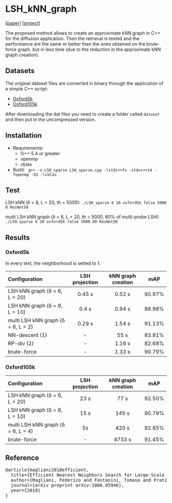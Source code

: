 # LSH_kNN_graph
[[paper](https://arxiv.org/)] [[project](http://implab.ce.unipr.it/?page_id=)] 

The proposed method allows to create an approximate kNN graph in C++ for the diffusion application.
Then the retrieval is tested and the performance are the same or better than the ones obtained on the brute-force graph, but in less time (due to the reduction in the approximate kNN graph creation).


## Datasets
The original dataset files are converted in binary through the application of a simple C++ script:
- [Oxford5k](https://drive.google.com/)
- [Oxford105k](https://drive.google.com/) 

After downloading the dat files you need to create a folder called `dataset ` and then put in the uncompressed version.

## Installation
* Requirements:
  * G++ 5.4 or greater
  * openmp
  * cblas  
* Build:
` g++ -o LSH_sparse LSH_sparse.cpp -lstdc++fs -std=c++14 -fopenmp -O2 -lcblas`

## Test

LSH kNN (δ = 6, L = 20, th = 5000):
`./LSH_sparse 6 20 oxford5k false 5000 0 ResNet50`

multi LSH kNN graph (δ = 6, L = 20, th = 5000, 80% of multi-probe LSH):
`./LSH_sparse 6 20 oxford5k false 5000 80 ResNet50`


## Results

### Oxford5k
 
 In every test, the neighborhood is setted to 1.

| Configuration        | LSH projection           | kNN graph creation | mAP |
| :------------- |:-------------:| :-----:| :---:|
| LSH kNN graph (δ = 6, L = 20) | 0.45 s   | 0.52 s | 90.97% |
| LSH kNN graph (δ = 8, L = 10) | 0.4 s   | 0.94 s | 88.98% | 
| multi LSH kNN graph (δ = 6, L = 2) | 0.29 s   | 1.54 s   | 91.13%   | 
| NN-descent (1) | -   | 55 s   | 83.81%   | 
| RP-div (2) | -   | 1.16 s   | 82.68%   | 
| brute-force | -   | 1.33 s   | 90.79%   | 


### Oxford105k

| Configuration        | LSH projection           | kNN graph creation | mAP |
| :------------- |:-------------:| :-----:| :---:|
| LSH kNN graph (δ = 6, L = 20) | 23 s   | 77 s | 92.50% |
| LSH kNN graph (δ = 8, L = 10) | 15 s   | 145 s | 90.79% | 
| multi LSH kNN graph (δ = 6, L = 4) | 5s   | 420 s   | 92.85%   | 
| brute-force | -   | 4733 s   | 91.45%   | 



## Reference

<pre>@article{magliani2018efficient,
  title={Efficient Nearest Neighbors Search for Large-Scale Landmark Recognition},
  author={Magliani, Federico and Fontanini, Tomaso and Prati, Andrea},
  journal={arXiv preprint arXiv:1806.05946},
  year={2018}
}</pre>
